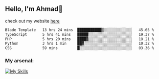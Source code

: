 
## Hello, I'm Ahmad👋

check out my website [here](https://ahmadalwi.com/)

<!--START_SECTION:waka-->

```txt
Blade Template   13 hrs 24 mins  ███████████▒░░░░░░░░░░░░░   45.65 %
TypeScript       5 hrs 41 mins   █████░░░░░░░░░░░░░░░░░░░░   19.37 %
PHP              5 hrs 20 mins   ████▓░░░░░░░░░░░░░░░░░░░░   18.21 %
Python           3 hrs 1 min     ██▓░░░░░░░░░░░░░░░░░░░░░░   10.32 %
CSS              59 mins         █░░░░░░░░░░░░░░░░░░░░░░░░   03.36 %
```

<!--END_SECTION:waka-->

### My arsenal:

[![My Skills](https://skillicons.dev/icons?i=js,ts,py,go,react,nextjs,svelte,nodejs,django,tailwind,html,css,sass,firebase,mongodb,postgres,mysql,redis,git,github,docker,vscode,figma,godot)](https://skillicons.dev)
